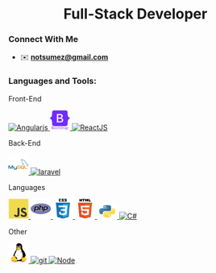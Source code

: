 <h1 align="center">Full-Stack Developer</h1>

<h3>Connect With Me</h3>

- ✉️ **notsumez@gmail.com**

<h3 align="left">Languages and Tools:</h3>
Front-End
<p align="left">  
  <a href="https://angular.io" target="_blank" rel="noreferrer"> <img src="https://angular.io/assets/images/logos/angular/angular.svg" alt="Angularjs" width="40" height="40"/> </a> 
  <a href="https://getbootstrap.com" target="_blank" rel="noreferrer"> <img src="https://raw.githubusercontent.com/devicons/devicon/master/icons/bootstrap/bootstrap-plain-wordmark.svg" alt="bootstrap" width="40" height="40"/> </a> 
  <a href="https://www.svgrepo.com/svg/452092/react" target="_blank" rel="noreferrer"> <img src="https://www.svgrepo.com/show/452092/react.svg" alt="ReactJS" width="40" height="40"/> </a> 
</p>
Back-End
<p align="left"> 
  <a href="https://www.mysql.com" target="_blank" rel="noreferrer"> <img src="https://raw.githubusercontent.com/devicons/devicon/master/icons/mysql/mysql-original-wordmark.svg"    
  alt="mysql" width="40" height="40"/> </a> 
  <a href="https://laravel.com" target="_blank" rel="noreferrer"> <img src="https://www.svgrepo.com/show/353985/laravel.svg"    
  alt="laravel" width="40" height="40"/> </a> 
</p>
Languages
<p align="left"><a href="https://developer.mozilla.org/en-US/docs/Web/JavaScript" target="_blank" rel="noreferrer"> <img src="https://raw.githubusercontent.com/devicons/devicon/master/icons/javascript/javascript-original.svg" alt="javascript" width="40" height="40"/> </a>  
<a href="https://www.php.net" target="_blank" rel="noreferrer"> <img src="https://raw.githubusercontent.com/devicons/devicon/master/icons/php/php-original.svg" alt="php" width="40" height="40"/> </a>
<a href="https://www.w3schools.com/css/" target="_blank" rel="noreferrer"> <img src="https://raw.githubusercontent.com/devicons/devicon/master/icons/css3/css3-original-wordmark.svg" alt="css3" width="40" height="40"/> </a>
<a href="https://www.w3.org/html/" target="_blank" rel="noreferrer"> <img src="https://raw.githubusercontent.com/devicons/devicon/master/icons/html5/html5-original-wordmark.svg" alt="html5" width="40" height="40"/> </a>
<a href="https://www.python.org" target="_blank" rel="noreferrer"> <img src="https://raw.githubusercontent.com/devicons/devicon/master/icons/python/python-original.svg" alt="Python" height="30" width="40">
  <a href="https://dotnet.microsoft.com/pt-br/learn/csharp" target="_blank" rel="noreferrer"> <img src="https://www.svgrepo.com/show/353622/c-sharp.svg" alt="C#" width="40" height="40"/> </a></p>
Other
<p align="left"><a href="https://www.linux.org/" target="_blank" rel="noreferrer"> <img src="https://raw.githubusercontent.com/devicons/devicon/master/icons/linux/linux-original.svg" alt="linux" width="40" height="40"/> </a>
  <a href="https://git-scm.com/" target="_blank" rel="noreferrer"> <img src="https://www.vectorlogo.zone/logos/git-scm/git-scm-icon.svg" alt="git" width="40" height="40"/> </a>
  <a href="https://www.svgrepo.com/svg/355140/node" target="_blank" rel="noreferrer"> <img src="https://www.svgrepo.com/show/355140/node.svg" alt="Node" width="40" height="40"/> </a>
</p>


